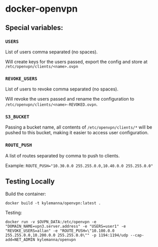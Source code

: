 # docker-openvpn

## Special variables:

### `USERS`

List of users comma separated (no spaces).

Will create keys for the users passed, export the config and store at `/etc/openvpn/clients/<name>.ovpn`

### `REVOKE_USERS`

List of users to revoke comma separated (no spaces).

Will revoke the users passed and rename the configuration to `/etc/openvpn/clients/<name>-REVOKED.ovpn`.

### `S3_BUCKET`

Passing a bucket name, all contents of `/etc/openvpn/clients/*` will be pushed to this bucket, making it easier to access user configuration.

### `ROUTE_PUSH`

A list of routes separated by comma to push to clients.

Example:
`ROUTE_PUSH="10.30.0.0 255.255.0.0,10.40.0.0 255.255.0.0"`

## Testing Locally

Build the container:

```
docker build -t kylemanna/openvpn:latest .
```

Testing:

```
docker run -v $OVPN_DATA:/etc/openvpn -e "DOMAIN_NAME=vpn3.server.address" -e "USERS=user1" -e "REVOKE_USERS=allan" -e "ROUTE_PUSH=\"10.100.0.0 255.255.0.0,10.200.0.0 255.255.0.0\"" -p 1194:1194/udp --cap-add=NET_ADMIN kylemanna/openvpn
```
